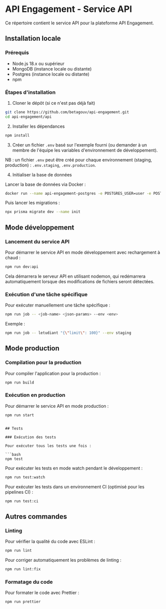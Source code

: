 # API Engagement - Service API

Ce répertoire contient le service API pour la plateforme API Engagement.

## Installation locale

### Prérequis

- Node.js 18.x ou supérieur
- MongoDB (instance locale ou distante)
- Postgres (instance locale ou distante)
- npm

### Étapes d'installation

1. Cloner le dépôt (si ce n'est pas déjà fait)

```bash
git clone https://github.com/betagouv/api-engagement.git
cd api-engagement/api
```

2. Installer les dépendances

```bash
npm install
```

3. Créer un fichier `.env` basé sur l'exemple fourni (ou demander à un membre de l'équipe les variables d'environnement de développement).

NB : un fichier `.env` peut être créé pour chaque environnement (staging, production) : `.env.staging`, `.env.production`.

4. Initialiser la base de données

Lancer la base de données via Docker :

```bash
docker run --name api-engagement-postgres -e POSTGRES_USER=user -e POSTGRES_PASSWORD=password -e POSTGRES_DB=api-engagement -p 5432:5432 -v postgres_data:/var/lib/postgresql/data -d postgres:13
```

Puis lancer les migrations :

```bash
npx prisma migrate dev --name init
```

## Mode développement

### Lancement du service API

Pour démarrer le service API en mode développement avec rechargement à chaud :

```bash
npm run dev:api
```

Cela démarrera le serveur API en utilisant nodemon, qui redémarrera automatiquement lorsque des modifications de fichiers seront détectées.

### Exécution d'une tâche spécifique

Pour exécuter manuellement une tâche spécifique :

```bash
npm run job -- <job-name> <json-params> --env <env>
```

Exemple :

```bash
npm run job -- letudiant "{\"limit\": 100}" --env staging
```

## Mode production

### Compilation pour la production

Pour compiler l'application pour la production :

```bash
npm run build
```

### Exécution en production

Pour démarrer le service API en mode production :

```bash
npm run start
```

````

## Tests

### Exécution des tests

Pour exécuter tous les tests une fois :

```bash
npm test
````

Pour exécuter les tests en mode watch pendant le développement :

```bash
npm run test:watch
```

Pour exécuter les tests dans un environnement CI (optimisé pour les pipelines CI) :

```bash
npm run test:ci
```

## Autres commandes

### Linting

Pour vérifier la qualité du code avec ESLint :

```bash
npm run lint
```

Pour corriger automatiquement les problèmes de linting :

```bash
npm run lint:fix
```

### Formatage du code

Pour formater le code avec Prettier :

```bash
npm run prettier
```

